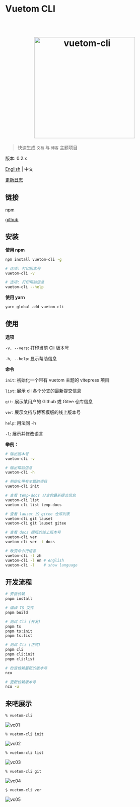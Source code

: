 # Vuetom CLI

<h1 align="center">
 <br>
 <img width="320" src="media/vuetom-logo-m.png" alt="vuetom-cli">
 <br>
</h1>

> 快速生成 `文档` 与 `博客` 主题项目

版本: 0.2.x

[English](./README.md) | 中文

[更新日志](./CHANGELOG.md)

## 链接

[npm](https://www.npmjs.com/package/vuetom-cli)

[github](https://github.com/lauset/vuetom-cli)

## 安装

**使用 npm**

```bash
npm install vuetom-cli -g

# 选项: 打印版本号
vuetom-cli -v

# 选项: 打印帮助信息
vuetom-cli --help
```

**使用 yarn**

```bash
yarn global add vuetom-cli
```

## 使用

**选项**

`-v, --vers`: 打印当前 Cli 版本号

`-h, --help`: 显示帮助信息

**命令**

`init`: 初始化一个带有 vuetom 主题的 vitepress 项目

`list`: 展示 cli 各个分支的最新提交信息

`git`: 展示某用户的 Github 或 Gitee 仓库信息

`ver`: 展示文档与博客模版的线上版本号

`help`: 用法同 -h

`-l`: 展示并修改语言

**举例：**

```bash
# 输出版本号
vuetom-cli -v

# 输出帮助信息
vuetom-cli -h

# 初始化带有主题的项目
vuetom-cli init

# 查看 temp-docs 分支的最新提交信息
vuetom-cli list
vuetom-cli list temp-docs

# 查看 lauset 的 gitee 仓库列表
vuetom-cli git lauset
vuetom-cli git lauset gitee

# 查看 docs 模版的线上版本号
vuetom-cli ver
vuetom-cli ver -t docs

# 改变命令行语言
vuetom-cli -l zh
vuetom-cli -l en # english
vuetom-cli -l    # show language
```

## 开发流程

```bash
# 安装依赖 
pnpm install

# 编译 TS 文件
pnpm build

# 测试 Cli (开发)
pnpm ts
pnpm ts:init
pnpm ts:list

# 测试 Cli (正式)
pnpm cli
pnpm cli:init
pnpm cli:list

# 检查依赖最新的版本号
ncu

# 更新依赖版本号
ncu -u
```

## 来吧展示

`% vuetom-cli`

![vc01](./media/vt01.png)

`% vuetom-cli init`

![vc02](./media/vt02.png)

`% vuetom-cli list`

![vc03](./media/vt03.png)

`% vuetom-cli git`

![vc04](./media/vt04.png)

`$ vuetom-cli ver`

![vc05](./media/vt05.png)
